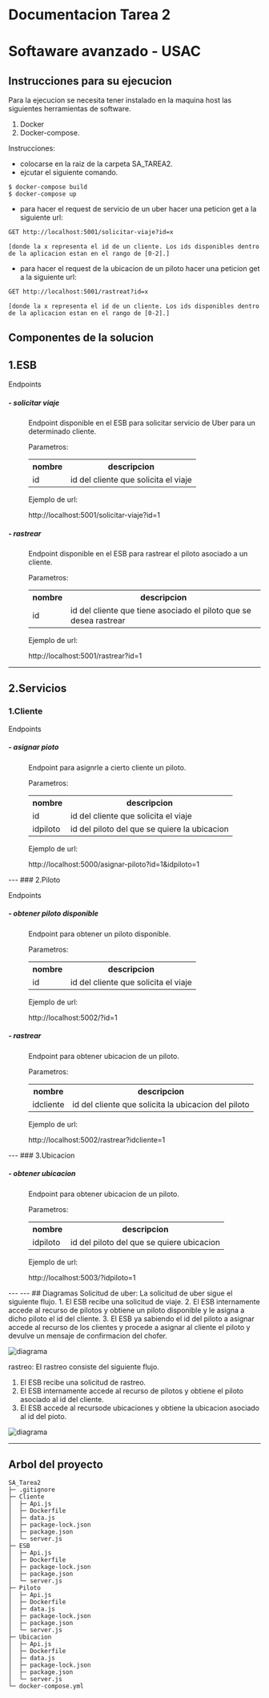 # Documentacion Tarea 2
# Softaware avanzado - USAC
## Instrucciones para su ejecucion
Para la ejecucion se necesita tener instalado en la maquina host las siguientes herramientas de software.
1. Docker
2. Docker-compose.

Instrucciones:
- colocarse en la raiz de la carpeta SA_TAREA2.
- ejcutar el siguiente comando.
```docker
$ docker-compose build
$ docker-compose up
```
- para hacer el request de servicio de un uber hacer una peticion get a la siguiente url:
```html
GET http://localhost:5001/solicitar-viaje?id=x
```
    [donde la x representa el id de un cliente. Los ids disponibles dentro de la aplicacion estan en el rango de [0-2].]

- para hacer el request de la ubicacion de un piloto hacer una peticion get a la siguiente url:
```html
GET http://localhost:5001/rastreat?id=x
```
    [donde la x representa el id de un cliente. Los ids disponibles dentro de la aplicacion estan en el rango de [0-2].]

## Componentes de la solucion
## 1.ESB
<p>Endpoints</p>
<dl>
  <dt>
  <h5>- solicitar viaje</h6>
  </dt>
  <dd>
  Endpoint disponible en el ESB para solicitar servicio de Uber para un determinado cliente.
  <p>Parametros:</p>
  <table>
  <tr>
  <th>nombre</th>
  <th>descripcion</th>
  </tr>
  <tr>
  <td>id</td>
  <td>
  id del cliente que solicita el viaje
  </td>
  </tr>
  </table>
  <p>Ejemplo de url:</p>
  <dd>http://localhost:5001/solicitar-viaje?id=1</dd>
  </dd>

  <dt>
  <h5>- rastrear</h6>
  </dt>
  <dd>
  Endpoint disponible en el ESB para rastrear el piloto asociado a un cliente.
  <p>Parametros:</p>
  <table>
  <tr>
  <th>nombre</th>
  <th>descripcion</th>
  </tr>
  <tr>
  <td>id</td>
  <td>
  id del cliente que tiene asociado el piloto que se desea rastrear
  </td>
  </tr>
  </table>
  <p>Ejemplo de url:</p>
  <dd>http://localhost:5001/rastrear?id=1</dd>
  </dd>
</dl>
 

---
## 2.Servicios
### 1.Cliente
<p>Endpoints</p>
<dl>
  <dt>
  <h5>- asignar pioto</h6>
  </dt>
  <dd>
  Endpoint para asignrle a cierto cliente un piloto.
  <p>Parametros:</p>
  <table>
  <tr>
  <th>nombre</th>
  <th>descripcion</th>
  </tr>
  <tr>
  <td>id</td>
  <td>
  id del cliente que solicita el viaje
  </td>
  </tr>
  <tr>
  <td>idpiloto</td>
  <td>
  id del piloto del que se quiere la ubicacion
  </td>
  </tr>
  </table>
  <p>Ejemplo de url:</p>
  <dd>http://localhost:5000/asignar-piloto?id=1&idpiloto=1</dd>
  </dd>

</dl>
---
### 2.Piloto
<p>Endpoints</p>
<dl>
  <dt>
  <h5>- obtener piloto disponible</h6>
  </dt>
  <dd>
  Endpoint para obtener un piloto disponible.
  <p>Parametros:</p>
  <table>
  <tr>
  <th>nombre</th>
  <th>descripcion</th>
  </tr>
  <tr>
  <td>id</td>
  <td>
  id del cliente que solicita el viaje
  </td>
  </tr>
  </table>
  <p>Ejemplo de url:</p>
  <dd>http://localhost:5002/?id=1</dd>
  </dd>

</dl>
<dl>
  <dt>
  <h5>- rastrear </h6>
  </dt>
  <dd>
  Endpoint para obtener ubicacion de un piloto.
  <p>Parametros:</p>
  <table>
  <tr>
  <th>nombre</th>
  <th>descripcion</th>
  </tr>
  <tr>
  <td>idcliente</td>
  <td>
  id del cliente que solicita la ubicacion del piloto
  </td>
  </tr>
  </table>
  <p>Ejemplo de url:</p>
  <dd>http://localhost:5002/rastrear?idcliente=1</dd>
  </dd>

</dl>
---
### 3.Ubicacion
<dl>
  <dt>
  <h5>- obtener ubicacion </h6>
  </dt>
  <dd>
  Endpoint para obtener ubicacion de un piloto.
  <p>Parametros:</p>
  <table>
  <tr>
  <th>nombre</th>
  <th>descripcion</th>
  </tr>
  <tr>
  <td>idpiloto</td>
  <td>
  id del piloto del que se quiere ubicacion
  </td>
  </tr>
  </table>
  <p>Ejemplo de url:</p>
  <dd>http://localhost:5003/?idpiloto=1</dd>
  </dd>

</dl>
---
---
## Diagramas
Solicitud de uber: La solicitud de uber sigue el siguiente flujo.
1. El ESB recibe una solicitud de viaje.
2. El ESB internamente accede al recurso de pilotos y obtiene un piloto disponible y le asigna a dicho piloto el id del cliente.
3. El ESB ya sabiendo el id del piloto a asignar accede al recurso de los clientes y procede a asignar al cliente el piloto y devulve un mensaje de confirmacion del chofer.
 

![diagrama][logo]

[logo]: https://github.com/byronjl2003/SA_Tarea2/blob/master/diagramas/solicitud-servicio.png?raw=true "solicitud de uber"

rastreo: El rastreo consiste del siguiente flujo.
1. El ESB recibe una solicitud de rastreo.
2. El ESB internamente accede al recurso de pilotos y obtiene el piloto asociado al id del cliente.
3. El ESB accede al recursode ubicaciones y obtiene la ubicacion asociado al id del pioto.

![diagrama][logo]

[logo]: https://github.com/byronjl2003/SA_Tarea2/blob/master/diagramas/servicio-rastrear.png?raw=true "solicitud de rastreo"
---
## Arbol del proyecto
```
SA_Tarea2
├─ .gitignore
├─ Cliente
│  ├─ Api.js
│  ├─ Dockerfile
│  ├─ data.js
│  ├─ package-lock.json
│  ├─ package.json
│  └─ server.js
├─ ESB
│  ├─ Api.js
│  ├─ Dockerfile
│  ├─ package-lock.json
│  ├─ package.json
│  └─ server.js
├─ Piloto
│  ├─ Api.js
│  ├─ Dockerfile
│  ├─ data.js
│  ├─ package-lock.json
│  ├─ package.json
│  └─ server.js
├─ Ubicacion
│  ├─ Api.js
│  ├─ Dockerfile
│  ├─ data.js
│  ├─ package-lock.json
│  ├─ package.json
│  └─ server.js
└─ docker-compose.yml

```